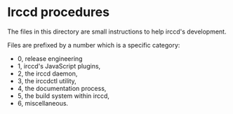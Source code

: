 Irccd procedures
================

The files in this directory are small instructions to help irccd's development.

Files are prefixed by a number which is a specific category:

  - 0, release engineering
  - 1, irccd's JavaScript plugins,
  - 2, the irccd daemon,
  - 3, the irccdctl utility,
  - 4, the documentation process,
  - 5, the build system within irccd,
  - 6, miscellaneous.
